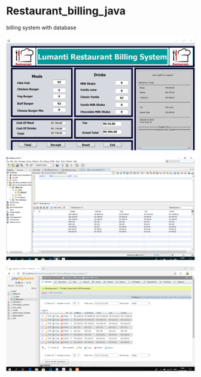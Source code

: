 # Restaurant_billing_java
billing system with database

![](screnshot/ajava.PNG)




![](screnshot/bjava.PNG)



![](screnshot/cjava.PNG)
